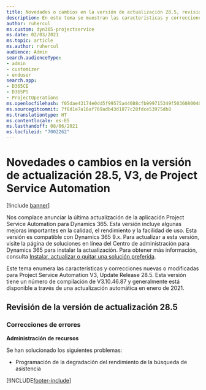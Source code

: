```yaml
---
title: Novedades o cambios en la versión de actualización 28.5, revisión V3, de Project Service Automation
description: En este tema se muestran las características y correcciones disponibles en Project Service Automation, versión de actualización 28.5, revisión V3.
author: ruhercul
ms.custom: dyn365-projectservice
ms.date: 02/03/2021
ms.topic: article
ms.author: ruhercul
audience: Admin
search.audienceType:
- admin
- customizer
- enduser
search.app:
- D365CE
- D365PS
- ProjectOperations
ms.openlocfilehash: f05dae43174e0dd5f99575a44088cfb999715349f503608004037e616da3b4de
ms.sourcegitcommit: 7f8d1e7a16af769adb43d1877c28fdce53975db8
ms.translationtype: HT
ms.contentlocale: es-ES
ms.lasthandoff: 08/06/2021
ms.locfileid: "7002262"
---
```

# <a name="whats-new-or-changed-in-project-service-automation-update-release-285-v3"></a>Novedades o cambios en la versión de actualización 28.5, V3, de Project Service Automation

[!include [banner](../includes/psa-now-project-operations.md)]

Nos complace anunciar la última actualización de la aplicación Project Service Automation para Dynamics 365. Esta versión incluye algunas mejoras importantes en la calidad, el rendimiento y la facilidad de uso. Esta versión es compatible con Dynamics 365 9.x. Para actualizar a esta versión, visite la página de soluciones en línea del Centro de administración para Dynamics 365 para instalar la actualización. Para obtener más información, consulta [Instalar, actualizar o quitar una solución preferida](/power-platform/admin/install-remove-preferred-solution).

Este tema enumera las características y correcciones nuevas o modificadas para Project Service Automation V3, Update Release 28.5. Esta versión tiene un número de compilación de V3.10.46.87 y generalmente está disponible a través de una actualización automática en enero de 2021.

## <a name="update-release-285-hotfix"></a>Revisión de la versión de actualización 28.5

### <a name="bug-fixes"></a>Correcciones de errores

**Administración de recursos**

Se han solucionado los siguientes problemas:

- Programación de la degradación del rendimiento de la búsqueda de asistencia



[!INCLUDE[footer-include](../includes/footer-banner.md)]